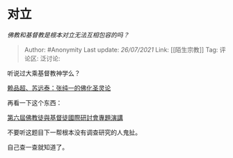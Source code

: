 # 对立
*佛教和基督教是根本对立无法互相包容的吗？*

> Author: #Anonymity
> Last update: *26/07/2021*
> Link: [[陌生宗教]]
> Tag:
> 评论区:
> 泛讨论:

听说过大乘基督教神学么？

[赖品超、苏远泰：张纯一的佛化圣灵论](https://link.zhihu.com/?target=http%3A//i.bokee.com/v1.php/blog/view/uname/rjjdt/bid/6903988)

再看一下这个东西：

[第六屆佛教徒與基督徒國際研討會專題演講](https://link.zhihu.com/?target=https%3A//www.catholic.org.tw/vatican/1PopeMeessage/6cirpcu/20171117/Ayuso%2520Keynote%2520Address.pdf)

不要听这题目下一帮根本没有调查研究的人鬼扯。

自己查一查就知道了。

